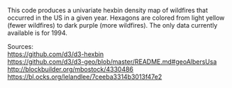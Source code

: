 This code produces a univariate hexbin density map of wildfires that occurred in the US in a given year. Hexagons are colored from light yellow (fewer wildfires) to dark purple (more wildfires). The only data currently available is for 1994.

Sources: <br>
https://github.com/d3/d3-hexbin <br>
https://github.com/d3/d3-geo/blob/master/README.md#geoAlbersUsa <br>
http://blockbuilder.org/mbostock/4330486 <br>
https://bl.ocks.org/lelandlee/7ceeba3314b3013f47e2

